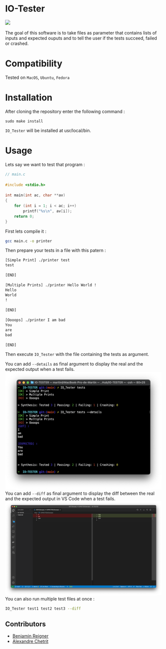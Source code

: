# IO-Tester
<a href="https://github.com/tocola/IO-TESTER"><img src="https://img.shields.io/badge/IO_Tester-v1.3-blue.svg"></a>

The goal of this software is to take files as parameter that contains lists of inputs and expected ouputs and to tell the user if the tests succeed, failed or crashed.

# Compatibility
Tested on `MacOS`, `Ubuntu`, `Fedora`

# Installation
After cloning the repository enter the following command :
```
sudo make install
```
`IO_Tester` will be installed at usr/local/bin.

# Usage

Lets say we want to test that program :
```c
// main.c

#include <stdio.h>

int main(int ac, char **av)
{
    for (int i = 1; i < ac; i++)
        printf("%s\n", av[i]);
    return 0;
}
```
First lets compile it :
```sh
gcc main.c -o printer
```
Then prepare your tests in a file with this patern :
```
[Simple Print] ./printer test
test

[END]

[Multiple Prints] ./printer Hello World !
Hello
World
!

[END]

[Oooops] ./printer I am bad
You
are
bad

[END]
```
Then execute `IO_Tester` with the file containing the tests as argument.

You can add `--details` as final argument to display the real and the expected output when a test fails.
![Details](exemples/exemple.png)
You can add `--diff` as final argument to display the diff between the real and the expected output in VS Code when a test fails.
![Details](exemples/diffexemple.png)
You can also run multiple test files at once :
```sh
IO_Tester test1 test2 test3 --diff
```
## Contributors

 - [Benjamin Reigner](https://github.com/Breigner01)
 - [Alexandre Chetrit](https://github.com/chetrit)
